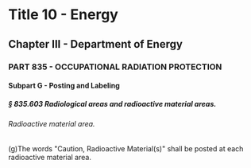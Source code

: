 
# Title 10 - Energy
## Chapter III - Department of Energy
### PART 835 - OCCUPATIONAL RADIATION PROTECTION
#### Subpart G - Posting and Labeling
##### § 835.603 Radiological areas and radioactive material areas.
###### Radioactive material area.

(g)The words "Caution, Radioactive Material(s)" shall be posted at each radioactive material area.
